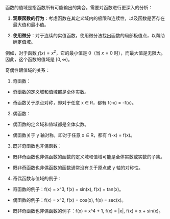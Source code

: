 
函数的值域是指函数所有可能输出的集合。需要对函数进行更深入的分析：

1. **观察函数的行为**：考虑函数在其定义域内的极限和连续性，以及函数是否存在最大值和最小值。
    
2. **使用微分**：对于连续的实值函数，使用微分法找出函数的局部极值点，以帮助确定值域。
    

例如，对于函数 $f(x) = x^2$，它的最小值是 0（当 $x = 0$ 时），而最大值是无限大。因此，这个函数的值域是 $[0, \infty)$。

奇偶性跟值域的关系：

1. 奇函数：

- 奇函数的定义域和值域都是全体实数。

- 奇函数关于原点对称，即对于任意 x ∈ R，都有 f(-x) = -f(x)。

  

  

2. 偶函数：

- 偶函数的定义域和值域都是全体实数。

- 偶函数关于 y 轴对称，即对于任意 x ∈ R，都有 f(-x) = f(x)。

  

  

3. 既非奇函数也非偶函数：

- 既非奇函数也非偶函数的函数的定义域和值域可能是全体实数或实数的子集。

- 既非奇函数也非偶函数的函数通常没有关于原点或 y 轴的对称性。

  

  

4. 奇偶函数与值域的例子：

- 奇函数的例子：f(x) = x^3, f(x) = sin(x), f(x) = tan(x)。

- 偶函数的例子：f(x) = x^2, f(x) = cos(x), f(x) = sec(x)。

- 既非奇函数也非偶函数的例子：f(x) = x^4 + 1, f(x) = |x|, f(x) = x + sin(x)。